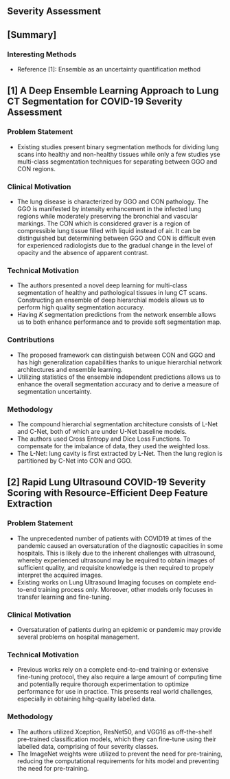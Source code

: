 ## Severity Assessment

## [Summary]
### Interesting Methods
- Reference [1]: Ensemble as an uncertainty quantification method

## [1] A Deep Ensemble Learning Approach to Lung CT Segmentation for COVID-19 Severity Assessment

### Problem Statement
- Existing studies present binary segmentation methods for dividing lung scans into healthy and non-healthy tissues while only a few studies yse multi-class segmentation techniques for separating between GGO and CON regions.

### Clinical Motivation
- The lung disease is characterized by GGO and CON pathology. The GGO is manifested by intensity enhancement in the infected lung regions while moderately preserving the bronchial and vascular markings. The CON which is considered graver is a region of compressible lung tissue filled with liquid instead of air. It can be distinguished but determining between GGO and CON is difficult even for experienced radiologists due to the gradual change in the level of opacity and the absence of apparent contrast. 

### Technical Motivation
- The authors presented a novel deep learning for multi-class segmentation of healthy and pathological tissues in lung CT scans. Constructing an ensemble of deep hierarchial models allows us to perform high quality segmentation accuracy. 
- Having $K$ segmentation predictions from the network ensemble allows us to both enhance performance and to provide soft segmentation map. 

### Contributions
- The proposed framework can distinguish between CON and GGO and has high generalization capabilities thanks to unique hierarchial network architectures and ensemble learning.
- Utilizing statistics of the ensemble independent predictions allows us to enhance the overall segmentation accuracy and to derive a measure of segmentation uncertainty.

### Methodology
- The compound hierarchial segmentation architecture consists of L-Net and C-Net, both of which are under U-Net baseline models. 
- The authors used Cross Entropy and Dice Loss Functions. To compensate for the imbalance of data, they used the weighted loss.
- The L-Net: lung cavity is first extracted by L-Net. Then the lung region is partitioned by C-Net into CON and GGO. 

## [2] Rapid Lung Ultrasound COVID-19 Severity Scoring with Resource-Efficient Deep Feature Extraction

### Problem Statement
- The unprecedented number of patients with COVID19 at times of the pandemic caused an oversaturation of the diagnostic capacities in some hospitals. This is likely due to the inherent challenges with ultrasound, whereby experienced ultrasound may be required to obtain images of sufficient quality, and requisite knowledge is then required to propely interpret the acquired images. 
- Existing works on Lung Ultrasound Imaging focuses on complete end-to-end training process only. Moreover, other models only focuses in transfer learning and fine-tuning. 

### Clinical Motivation
- Oversaturation of patients during an epidemic or pandemic may provide several problems on hospital management. 

### Technical Motivation
- Previous works rely on a complete end-to-end training or extensive fine-tuning protocol, they also require a large amount of computing time and potentially require thorough experimentation to optimize performance for use in practice. This presents real world challenges, especially in obtaining hihg-quality labelled data.

### Methodology
- The authors utilized Xception, ResNet50, and VGG16 as off-the-shelf pre-trained classification models, which they can fine-tune using their labelled data, comprising of four severity classes.
- The ImageNet weights were utilized to prevent the need for pre-training, reducing the computational requirements for hits model and preventing the need for pre-training. 